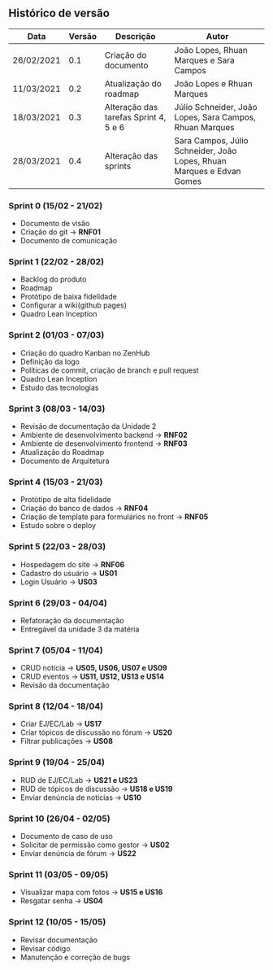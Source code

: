 ## Histórico de versão

| Data | Versão | Descrição | Autor |
| ------ | ---------- | ------------- | -------- |
| 26/02/2021 | 0.1 | Criação do documento | João Lopes, Rhuan Marques e Sara Campos |
| 11/03/2021 | 0.2 | Atualização do roadmap | João Lopes e Rhuan Marques |
| 18/03/2021 | 0.3 | Alteração das tarefas Sprint 4, 5 e 6 | Júlio Schneider, João Lopes, Sara Campos, Rhuan Marques |
| 28/03/2021 | 0.4 | Alteração das sprints | Sara Campos, Júlio Schneider, João Lopes, Rhuan Marques e Edvan Gomes |

### Sprint 0 (15/02 - 21/02)
* Documento de visão
* Criação do git → **RNF01**
* Documento de comunicação 

### Sprint 1 (22/02 - 28/02)
* Backlog do produto 
* Roadmap
* Protótipo de baixa fidelidade 
* Configurar a wiki(github pages) 
* Quadro Lean Inception

### Sprint 2 (01/03 - 07/03)
* Criação do quadro Kanban no ZenHub
* Definição da logo
* Políticas de commit, criação de branch e pull request
* Quadro Lean Inception
* Estudo das tecnologias

### Sprint 3 (08/03 - 14/03)
* Revisão de documentação da Unidade 2
* Ambiente de desenvolvimento backend → **RNF02**
* Ambiente de desenvolvimento frontend → **RNF03**
* Atualização do Roadmap
* Documento de Arquitetura

### Sprint 4 (15/03 - 21/03)
* Protótipo de alta fidelidade 
* Criação do banco de dados → **RNF04**
* Criação de template para formulários no front → **RNF05**
* Estudo sobre o deploy

### Sprint 5 (22/03 - 28/03)

* Hospedagem do site → **RNF06**
* Cadastro do usuário → **US01**
* Login Usuário → **US03**

### Sprint 6 (29/03 - 04/04)

* Refatoração da documentação 
* Entregável da unidade 3 da matéria


### Sprint 7 (05/04 - 11/04)

* CRUD notícia → **US05, US06, US07 e US09**
* CRUD eventos → **US11, US12, US13 e US14**
* Revisão da documentação 

### Sprint 8 (12/04 - 18/04)
* Criar EJ/EC/Lab → **US17**
* Criar tópicos de discussão no fórum → **US20**
* Filtrar publicações → **US08**

### Sprint 9 (19/04 - 25/04)
* RUD de EJ/EC/Lab →  **US21 e US23** 
* RUD de tópicos de discussão → **US18 e US19**
* Enviar denúncia de notícias → **US10**

### Sprint 10 (26/04 - 02/05)
* Documento de caso de uso
* Solicitar de permissão como gestor → **US02**
* Enviar denúncia de fórum → **US22**

### Sprint 11 (03/05 - 09/05)
* Visualizar mapa com fotos → **US15 e US16**
* Resgatar senha → **US04**

### Sprint 12 (10/05 - 15/05)
* Revisar documentação 
* Revisar código 
* Manutenção e correção de bugs